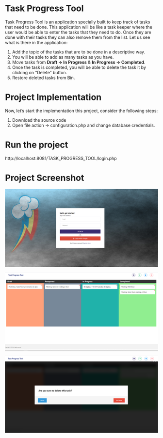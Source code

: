 # Task Progress Tool
Task Progress Tool is an application specially built to keep track of tasks that need to be done. This application will be like a task keeper where the user would be able to enter the tasks that they need to do. Once they are done with their tasks they can also remove them from the list. Let us see what is there in the application:

1) Add the topic of the tasks that are to be done in a descriptive way.
2) You will be able to add as many tasks as you have.
3) Move tasks from <b>Draft -> In Progress</b> & <b>In Progress -> Completed</b>.
4) Once the task is completed, you will be able to delete the task it by clicking on “Delete” button.
5) Restore deleted tasks from Bin.

# Project Implementation
Now, let’s start the implementation this project, consider the following steps:

1) Download the source code
2) Open file action -> configuration.php and change database credentials.

# Run the project
http://localhost:8081/TASK_PROGRESS_TOOL/login.php

# Project Screenshot

![Screenshot_1](https://github.com/parvej35/task-progress-tool/blob/main/images/snapshoot/Screenshot_1.png)

![Screenshot_1](https://github.com/parvej35/task-progress-tool/blob/main/images/snapshoot/Screenshot_2.png)

![Screenshot_1](https://github.com/parvej35/task-progress-tool/blob/main/images/snapshoot/Screenshot_3.png)
